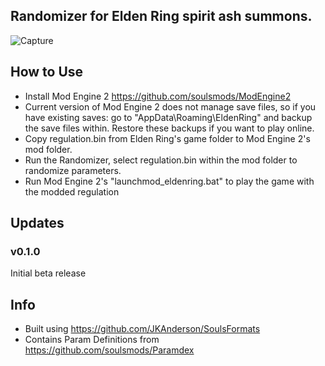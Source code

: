 ## Randomizer for Elden Ring spirit ash summons.

![Capture](https://user-images.githubusercontent.com/55667610/161639316-c7c32881-949b-449b-ac29-d7739e93a4e0.JPG)

## How to Use
- Install Mod Engine 2 https://github.com/soulsmods/ModEngine2
- Current version of Mod Engine 2 does not manage save files, so if you have existing saves: go to "AppData\Roaming\EldenRing" and backup the save files within. Restore these backups if you want to play online.
- Copy regulation.bin from Elden Ring's game folder to Mod Engine 2's mod folder.
- Run the Randomizer, select regulation.bin within the mod folder to randomize parameters.
- Run Mod Engine 2's "launchmod_eldenring.bat" to play the game with the modded regulation

## Updates
### v0.1.0
Initial beta release

## Info
- Built using https://github.com/JKAnderson/SoulsFormats
- Contains Param Definitions from https://github.com/soulsmods/Paramdex

